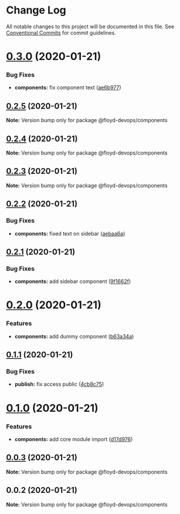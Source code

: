 # Change Log

All notable changes to this project will be documented in this file.
See [Conventional Commits](https://conventionalcommits.org) for commit guidelines.

# [0.3.0](https://github.com/floyd-devops/floyd-devops/compare/v0.2.5...v0.3.0) (2020-01-21)


### Bug Fixes

* **components:** fix component text ([ae6b977](https://github.com/floyd-devops/floyd-devops/commit/ae6b9778df83f4ada8edde1143a73d76f52acfea))





## [0.2.5](https://github.com/floyd-devops/floyd-devops/compare/v0.2.4...v0.2.5) (2020-01-21)

**Note:** Version bump only for package @floyd-devops/components





## [0.2.4](https://github.com/floyd-devops/floyd-devops/compare/v0.2.3...v0.2.4) (2020-01-21)

**Note:** Version bump only for package @floyd-devops/components





## [0.2.3](https://github.com/floyd-devops/floyd-devops/compare/v0.2.2...v0.2.3) (2020-01-21)

**Note:** Version bump only for package @floyd-devops/components





## [0.2.2](https://github.com/floyd-devops/floyd-devops/compare/v0.2.1...v0.2.2) (2020-01-21)


### Bug Fixes

* **components:** fixed text on sidebar ([aebaa6a](https://github.com/floyd-devops/floyd-devops/commit/aebaa6a9108f7e184f14a0498e08c06d21c984ad))





## [0.2.1](https://github.com/floyd-devops/floyd-devops/compare/v0.2.0...v0.2.1) (2020-01-21)


### Bug Fixes

* **components:** add sidebar component ([9f1662f](https://github.com/floyd-devops/floyd-devops/commit/9f1662fdf32a04de524470e571710fd2425923dc))





# [0.2.0](https://github.com/floyd-devops/floyd-devops/compare/v0.1.1...v0.2.0) (2020-01-21)


### Features

* **components:** add dummy component ([b63a34a](https://github.com/floyd-devops/floyd-devops/commit/b63a34acd143ee313fd13377aba21fa38283c184))





## [0.1.1](https://github.com/floyd-devops/floyd-devops/compare/v0.1.0...v0.1.1) (2020-01-21)


### Bug Fixes

* **publish:** fix access public ([4cb8c75](https://github.com/floyd-devops/floyd-devops/commit/4cb8c7537f04bfdc416831818403a8dcc0d62ca2))





# [0.1.0](https://github.com/floyd-devops/floyd-devops/compare/v0.0.3...v0.1.0) (2020-01-21)


### Features

* **components:** add core module import ([d17d976](https://github.com/floyd-devops/floyd-devops/commit/d17d9765bf381c47d1f2c6fcb6d7a47978d5f4af))





## [0.0.3](https://github.com/floyd-devops/floyd-devops/compare/v0.0.2...v0.0.3) (2020-01-21)

**Note:** Version bump only for package @floyd-devops/components





## 0.0.2 (2020-01-21)

**Note:** Version bump only for package @floyd-devops/components
